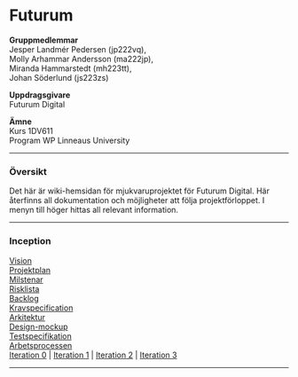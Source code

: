 # Futurum

**Gruppmedlemmar** <br>
Jesper Landmér Pedersen (jp222vq), <br>
Molly Arhammar Andersson (ma222jp),<br>
Miranda Hammarstedt (mh223tt),<br>
Johan Söderlund (js223zs)<br>

**Uppdragsgivare**<br>
Futurum Digital

**Ämne**<br>
Kurs 1DV611<br>
Program WP Linneaus University

----------------------------

### Översikt

Det här är wiki-hemsidan för mjukvaruprojektet för Futurum Digital. Här återfinns all dokumentation och möjligheter att följa projektförloppet. I menyn till höger hittas all relevant information.

----------------------------

### Inception

[Vision](https://github.com/1dv611-futurum-project/futurum-project/wiki/Vision)<br>
[Projektplan](https://github.com/1dv611-futurum-project/futurum-project/wiki/Projektplan)<br>
[Milstenar](https://github.com/1dv611-futurum-project/futurum-project/wiki/Milstenar)<br>
[Risklista](https://github.com/1dv611-futurum-project/futurum-project/wiki/Risklista)<br>
[Backlog](https://github.com/1dv611-futurum-project/futurum-project/wiki/Backlog)<br>
[Kravspecification](https://github.com/1dv611-futurum-project/futurum-project/wiki/Kravspecifikation)<br>
[Arkitektur](https://github.com/1dv611-futurum-project/futurum-project/wiki/Arkitektur)<br>
[Design-mockup](https://wireframepro.mockflow.com/view/futurum#/page/d6388e2e236241279707e40d4a0ff00e)<br>
[Testspecifikation](https://github.com/1dv611-futurum-project/futurum-project/wiki/Testspecifikation)<br>
[Arbetsprocessen](https://github.com/1dv611-futurum-project/futurum-project/wiki/Arbetsprocessen)<br>
[Iteration 0](https://github.com/1dv611-futurum-project/futurum-project/wiki/Iterationsplan-%230) | 
[Iteration 1](https://github.com/1dv611-futurum-project/futurum-project/wiki/iteration-1) | 
[Iteration 2](https://github.com/1dv611-futurum-project/futurum-project/wiki/iteration-2) | [Iteration 3](https://github.com/1dv611-futurum-project/futurum-project/wiki/iteration-3)

----------------------------